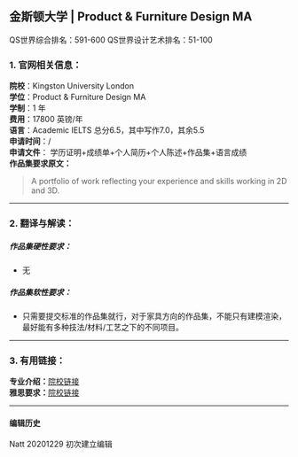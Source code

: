 ## 金斯顿大学 | Product & Furniture Design MA

QS世界综合排名：591-600
QS世界设计艺术排名：51-100


### 1. 官网相关信息：

**院校**：Kingston University London  
**学位**：Product & Furniture Design MA  
**学制**：1 年  
**费用**：17800 英镑/年  
**语言**：Academic IELTS 总分6.5，其中写作7.0，其余5.5  
**申请时间**：/  
**申请文件**： 学历证明+成绩单+个人简历+个人陈述+作品集+语言成绩  
**作品集要求原文：**   

>A portfolio of work reflecting your experience and skills working in 2D and 3D.



---


### 2. 翻译与解读：

##### 作品集硬性要求：
- 无

##### 作品集软性要求：

- 只需要提交标准的作品集就行，对于家具方向的作品集，不能只有建模渲染，最好能有多种技法/材料/工艺之下的不同项目。



---


### 3. 有用链接：

**专业介绍：**[院校链接](https://www.kingston.ac.uk/postgraduate/courses/product-furniture-design-ma/)  
**雅思要求：**[院校链接](https://www.kingston.ac.uk/international/studying-at-kingston/language-requirements/)  


---


#### 编辑历史  


Natt 20201229 初次建立编辑  
